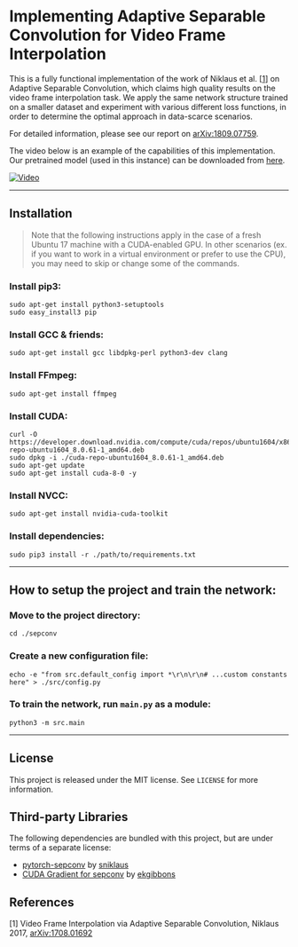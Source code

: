 # Implementing Adaptive Separable Convolution for Video Frame Interpolation

This is a fully functional implementation of the work of Niklaus et al. \[[1](#references)\] on Adaptive Separable Convolution, which claims high quality results on the video frame interpolation task. We apply the same network structure trained on a smaller dataset and experiment with various different loss functions, in order to determine the optimal approach in data-scarce scenarios.

For detailed information, please see our report on [arXiv:1809.07759](https://arxiv.org/abs/1809.07759).

The video below is an example of the capabilities of this implementation. Our pretrained model (used in this instance) can be downloaded from [here](https://people.kth.se/~carlora/sepconv/pretrained.pth).

<a href="https://vimeo.com/272619630" target="_blank">
<img src="https://people.kth.se/~carlora/sepconv/vimeo.jpg" alt="Video">
</a>

---

## Installation
> Note that the following instructions apply in the case of a fresh Ubuntu 17 machine with a CUDA-enabled GPU. In other scenarios (ex. if you want to work in a virtual environment or prefer to use the CPU), you may need to skip or change some of the commands.

### Install pip3:
```
sudo apt-get install python3-setuptools
sudo easy_install3 pip
```

### Install GCC & friends:
```
sudo apt-get install gcc libdpkg-perl python3-dev clang
```

### Install FFmpeg:
```
sudo apt-get install ffmpeg
```

### Install CUDA:
```
curl -O https://developer.download.nvidia.com/compute/cuda/repos/ubuntu1604/x86_64/cuda-repo-ubuntu1604_8.0.61-1_amd64.deb
sudo dpkg -i ./cuda-repo-ubuntu1604_8.0.61-1_amd64.deb
sudo apt-get update
sudo apt-get install cuda-8-0 -y
```

### Install NVCC:
```
sudo apt-get install nvidia-cuda-toolkit
```

### Install dependencies:
```
sudo pip3 install -r ./path/to/requirements.txt
```

-------
## How to setup the project and train the network:

### Move to the project directory:
```
cd ./sepconv
```

### Create a new configuration file:
```
echo -e "from src.default_config import *\r\n\r\n# ...custom constants here" > ./src/config.py
```

### To train the network, run `main.py` as a module:
```
python3 -m src.main
```

-------
## License

This project is released under the MIT license. See `LICENSE` for more information.

## Third-party Libraries

The following dependencies are bundled with this project, but are under terms of a separate license:
* [pytorch-sepconv](https://github.com/sniklaus/pytorch-sepconv) by [sniklaus](https://github.com/sniklaus)
* [CUDA Gradient for sepconv](https://github.com/ekgibbons/pytorch-sepconv) by [ekgibbons](https://github.com/ekgibbons)

## References

\[1\] Video Frame Interpolation via Adaptive Separable Convolution, Niklaus 2017, [arXiv:1708.01692](https://arxiv.org/abs/1708.01692)
